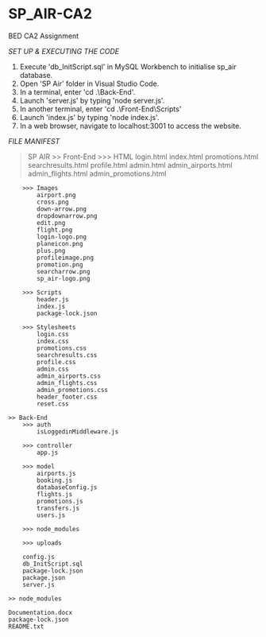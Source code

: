# SP_AIR-CA2
BED CA2 Assignment

*SET UP & EXECUTING THE CODE*
1. Execute 'db_InitScript.sql' in MySQL Workbench to initialise sp_air database.
2. Open 'SP Air' folder in Visual Studio Code.
3. In a terminal, enter 'cd .\Back-End\'.
4. Launch 'server.js' by typing 'node server.js'.
5. In another terminal, enter 'cd .\Front-End\Scripts'
6. Launch 'index.js' by typing 'node index.js'.
4. In a web browser, navigate to localhost:3001 to access the website.

*FILE MANIFEST*
> SP AIR
	>> Front-End
		>>> HTML
			login.html
			index.html
			promotions.html
			searchresults.html
			profile.html
			admin.html
			admin_airports.html
			admin_flights.html
			admin_promotions.html
		
		>>> Images
			airport.png
			cross.png
			down-arrow.png
			dropdownarrow.png
			edit.png
			flight.png
			login-logo.png
			planeicon.png
			plus.png
			profileimage.png
			promotion.png
			searcharrow.png
			sp_air-logo.png
		
		>>> Scripts
			header.js
			index.js
			package-lock.json
		
		>>> Stylesheets
			login.css
			index.css
			promotions.css
			searchresults.css
			profile.css
			admin.css
			admin_airports.css
			admin_flights.css
			admin_promotions.css
			header_footer.css
			reset.css

	>> Back-End
		>>> auth
			isLoggedinMiddleware.js
		
		>>> controller
			app.js
		
		>>> model
			airports.js
			booking.js
			databaseConfig.js
			flights.js
			promotions.js
			transfers.js
			users.js
		
		>>> node_modules
		
		>>> uploads
		
		config.js
		db_InitScript.sql
		package-lock.json
		package.json
		server.js	

	>> node_modules

	Documentation.docx
	package-lock.json
	README.txt
